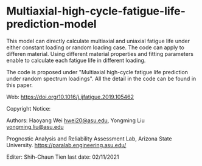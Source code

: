 # Multiaxial-high-cycle-fatigue-life-prediction-model

This model can directly calculate multiaxial and uniaxial fatigue life under either constant loading or random loading case.
The code can apply to differen material. Using different material properties and fitting parameters enable to calculate each fatigue life in different loading.


The code is proposed under "Multiaxial high-cycle fatigue life prediction under random spectrum loadings". All the detail in the code can be found in this paper.

Web: https://doi.org/10.1016/j.ijfatigue.2019.105462

Copyright Notice:

Authors: Haoyang Wei hwei20@asu.edu, Yongming Liu yongming.liu@asu.edu

Prognostic Analysis and Reliability Assessment Lab, Arizona State University. https://paralab.engineering.asu.edu/

Editer: Shih-Chaun Tien  last date: 02/11/2021 
